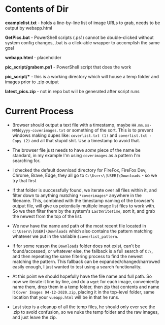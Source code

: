 # Contents of Dir

__examplelist.txt__ - holds a line-by-line list of image URLs to grab, needs to be output by webapp.html

__GetPics.bat__ - PowerShell scripts (.ps1) cannot be double-clicked without system config changes, .bat is a click-able wrapper to accomplish the same goal

__webapp.html__ - placeholder

__pic_script/grabem.ps1__ - PowerShell script that does the work

__pic_script/*__ - this is a working directory which will house a temp folder and images prior to .zip output

__latest_pics.zip__ - not in repo but will be generated after script runs

# Current Process

- Browser should output a text file with a timestamp, maybe `HH.mm.ss-MMddyyyy-coverimages.txt` or something of the sort. This is to prevent windows making dupes like: `coverlist.txt (1)` and `coverlist.txt - Copy (2)` and all that stupid shit. Use a timestamp to avoid that.

- The browser file just needs to have *some* piece of the name be standard, in my example I'm using `coverimages` as a pattern I'm searching for.

- I checked the default download directory for FireFox, FireFox Dev, Chrome, Brave, Edge, they all go to `C:\Users\[USER]\Downloads` - so we try that first

- If that folder is successfully found, we iterate over all files within it, and filter down to anything matching `*coverimages*` anywhere in the filename. This, combined with the timestamp naming of the browser's output file, will give us potentially multiple image list files to work with. So we then filter them by the system's `LastWriteTime`, sort it, and grab the newest from the top of the list.

- We now have the name and path of the most recent file located in `C:\Users\[USER]\Downloads` which also contains the pattern matching whatever we put in the variable `$coverlist_pattern`.

- If for some reason the `Downloads` folder does not exist, can't be found/accessed, or whatever else, the fallback is a full search of `C:\`, and then repeating the same filtering process to find the newest matching the pattern. This fallback can be expanded/changed/narrowed easily enough, I just wanted to test using a search functionality.

- At this point we should hopefully have the file name and full path. So now we iterate it line by line, and do a `wget` for each image, conveniently name them, drop them in a temp folder, then zip that contents and name it `Cover Images 04-12-2020.zip`, placing it in the top-level folder, same location that your `vueapp.html` will be in that he runs.

 - Last step is a cleanup of all the temp files, he should only ever see the .zip to avoid confusion, so we nuke the temp folder and the raw images, and just leave the zip.
